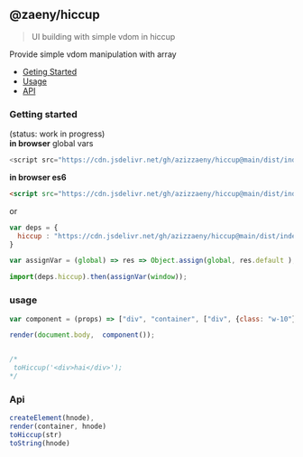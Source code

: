 ## @zaeny/hiccup

> UI building with simple vdom in hiccup     

Provide simple vdom manipulation with array  

- [Geting Started](#getting-started)
- [Usage](#usage)
- [API](#api)

### Getting started 
(status: work in progress)  
**in browser** global vars 

```js
<script src="https://cdn.jsdelivr.net/gh/azizzaeny/hiccup@main/dist/index.js"></script>
```

**in browser es6**
```html
<script src="https://cdn.jsdelivr.net/gh/azizzaeny/hiccup@main/dist/index.es6.js"></script>
```
or 
```js
var deps = {
  hiccup : "https://cdn.jsdelivr.net/gh/azizzaeny/hiccup@main/dist/index.es6.js",
}

var assignVar = (global) => res => Object.assign(global, res.default );

import(deps.hiccup).then(assignVar(window));
```

### usage

```js
var component = (props) => ["div", "container", ["div", {class: "w-10"}, "look iam hiccup"]];

render(document.body,  component());


/*
 toHiccup('<div>hai</div>');
*/
```

### Api
```js
createElement(hnode),
render(container, hnode)
toHiccup(str)
toString(hnode) 
```
